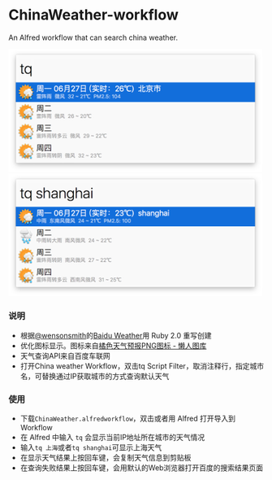 # ChinaWeather-workflow
An Alfred workflow that can search china weather.

<img src="ChinaWeather_1.png" width="500" />

<img src="ChinaWeather_2.png" width="500" />

### 说明

* 根据[@wensonsmith](https://github.com/wensonsmith)的[Baidu Weather](https://github.com/wensonsmith/weather-workflow)用 Ruby 2.0 重写创建
* 优化图标显示。图标来自[橘色天气预报PNG图标 - 懒人图库](http://www.lanrentuku.com/png/1522.html)
* 天气查询API来自百度车联网
* 打开China weather Workflow，双击tq Script Filter，取消注释行，指定城市名，可替换通过IP获取城市的方式查询默认天气

### 使用

* 下载`ChinaWeather.alfredworkflow`，双击或者用 Alfred 打开导入到 Workflow
* 在 Alfred 中输入 `tq` 会显示当前IP地址所在城市的天气情况
* 输入`tq 上海`或者`tq shanghai`可显示上海天气
* 在显示天气结果上按回车键，会复制天气信息到剪贴板
* 在查询失败结果上按回车键，会用默认的Web浏览器打开百度的搜索结果页面
